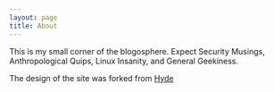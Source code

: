 ```yaml
---
layout: page
title: About
---
```


This is my small corner of the blogosphere. Expect Security Musings, Anthropological Quips, Linux Insanity, and General Geekiness.  

The design of the site was forked from [Hyde](http://hyde.getpoole.com)
